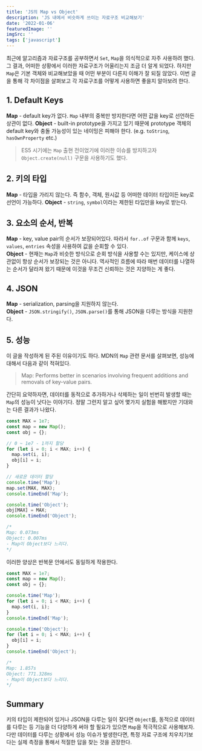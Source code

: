 ```yaml
---
title: 'JS의 Map vs Object'
description: 'JS 내에서 비슷하게 쓰이는 자료구조 비교해보기'
date: '2022-01-06'
featuredImage: ''
imgSrc: ''
tags: ['javascript']
---
```


최근에 알고리즘과 자료구조를 공부하면서 `Set`, `Map`을 의식적으로 자주 사용하려 했다. 그 결과, 어떠한 상황에서 이러한 자료구조가 어울리는지 조금 더 알게 되었다. 하지만 `Map`은 기본 객체와 비교해보았을 때 어떤 부분이 다른지 이해가 잘 되질 않았다. 이번 글을 통해 각 차이점을 살펴보고 각 자료구조를 어떻게 사용하면 좋을지 알아보려 한다.

## 1. Default Keys

**Map** - default key가 없다. `Map` 내부의 중복만 방지한다면 어떤 값을 key로 선언하든 상관이 없다.
**Object** - built-in prototype을 가지고 있기 때문에 prototype 객체의 default key와 충돌 가능성이 있는 네이밍은 피해야 한다. (e.g. `toString`, `hasOwnProperty` etc.)

> ES5 시기에는 `Map` 출현 전이었기에 이러한 이슈를 방지하고자 `Object.create(null)` 구문을 사용하기도 했다.

## 2. 키의 타입

**Map** - 타입을 가리지 않는다. 즉 함수, 객체, 원시값 등 어떠한 데이터 타입이든 key로 선언이 가능하다.
**Object** - `string`, `symbol`이라는 제한된 타입만을 key로 받는다.

## 3. 요소의 순서, 반복

**Map** - key, value pair의 순서가 보장되어있다. 따라서 `for..of` 구문과 함께 `keys`, `values`, `entries` 속성을 사용하여 값을 순회할 수 있다.  
**Object** - 현재는 `Map`과 비슷한 방식으로 순회 방식을 사용할 수는 있지만, 케이스에 상관없이 항상 순서가 보장되는 것은 아니다. 역사적인 흐름에 따라 매번 데이터를 나열하는 순서가 달라져 왔기 때문에 이것을 무조건 신뢰하는 것은 지양하는 게 좋다.

## 4. JSON

**Map** - serialization, parsing을 지원하지 않는다.  
**Object** - `JSON.stringify()`, `JSON.parse()`를 통해 JSON을 다루는 방식을 지원한다.

## 5. 성능

이 글을 작성하게 된 주된 이유이기도 하다. MDN의 `Map` 관련 문서를 살펴보면, 성능에 대해서 다음과 같이 적혀있다.

> Map: Performs better in scenarios involving frequent additions and removals of key-value pairs.

간단히 요약하자면, 데이터를 동적으로 추가하거나 삭제하는 일이 빈번히 발생할 때는 `Map`의 성능이 낫다는 이야기다. 정말 그런지 알고 싶어 몇가지 실험을 해봤지만 기대와는 다른 결과가 나왔다.

```jsx
const MAX = 1e7;
const map = new Map();
const obj = {};

// 0 ~ 1e7 - 1까지 할당
for (let i = 0; i < MAX; i++) {
  map.set(i, i);
  obj[i] = i;
}

// 새로운 데이터 할당
console.time('Map');
map.set(MAX, MAX);
console.timeEnd('Map');

console.time('Object');
obj[MAX] = MAX;
console.timeEnd('Object');

/*
Map: 0.073ms
Object: 0.007ms
- Map이 Object보다 느리다.
*/
```

이러한 양상은 반복문 안에서도 동일하게 작용한다.

```jsx
const MAX = 1e7;
const map = new Map();
const obj = {};

console.time('Map');
for (let i = 0; i < MAX; i++) {
  map.set(i, i);
}
console.timeEnd('Map');

console.time('Object');
for (let i = 0; i < MAX; i++) {
  obj[i] = i;
}
console.timeEnd('Object');

/*
Map: 1.857s
Object: 771.328ms
- Map이 Object보다 느리다.
*/
```

## Summary

키의 타입이 제한되어 있거나 JSON을 다루는 일이 잦다면 `Object`를, 동적으로 데이터를 다루는 등 기능을 더 다양하게 써야 할 필요가 있으면 `Map`을 적극적으로 사용해보자. 다만 데이터를 다루는 상황에서 성능 이슈가 발생한다면, 특정 자료 구조에 치우치기보다는 실제 측정을 통해서 적절한 답을 찾는 것을 권장한다.
